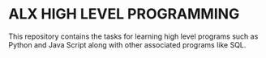 # ALX HIGH LEVEL PROGRAMMING

This repository contains the tasks for learning high level programs such as Python and Java Script along with other associated programs like SQL.